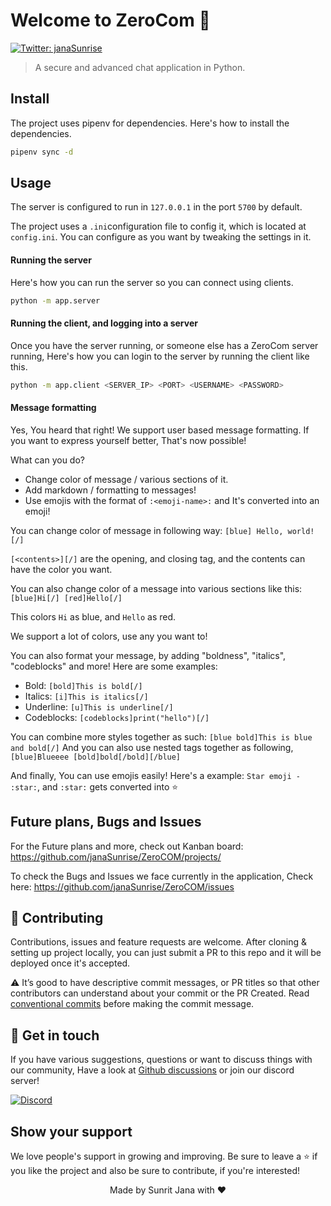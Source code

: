 # Welcome to ZeroCom 👋
[![Twitter: janaSunrise](https://img.shields.io/twitter/follow/janaSunrise.svg?style=social)](https://twitter.com/janaSunrise)

> A secure and advanced chat application in Python.

## Install

The project uses pipenv for dependencies. Here's how to install the dependencies.

```sh
pipenv sync -d
```

## Usage

The server is configured to run in `127.0.0.1` in the port `5700` by default. 

The project uses a `.ini`configuration file to config it, which is located at `config.ini`. 
You can configure as you want by tweaking the settings in it.

#### Running the server

Here's how you can run the server so you can connect using clients.

```sh
python -m app.server
```

#### Running the client, and logging into a server

Once you have the server running, or someone else has a ZeroCom server running,
Here's how you can login to the server by running the client like this.

```sh
python -m app.client <SERVER_IP> <PORT> <USERNAME> <PASSWORD>
```

#### Message formatting

Yes, You heard that right! We support user based message formatting. If you want 
to express yourself better, That's now possible!

What can you do?
- Change color of message / various sections of it.
- Add markdown / formatting to messages!
- Use emojis with the format of `:<emoji-name>:` and It's converted into an emoji!

You can change color of message in following way: `[blue] Hello, world! [/]`

`[<contents>][/]` are the opening, and closing tag, and the contents can have the color you want.

You can also change color of a message into various sections like this: `[blue]Hi[/] [red]Hello[/]`

This colors `Hi` as blue, and `Hello` as red.

We support a lot of colors, use any you want to!

You can also format your message, by adding "boldness", "italics", "codeblocks" and more! Here are 
some examples:
- Bold: `[bold]This is bold[/]`
- Italics: `[i]This is italics[/]`
- Underline: `[u]This is underline[/]`
- Codeblocks: `[codeblocks]print("hello")[/]`

You can combine more styles together as such: `[blue bold]This is blue and bold[/]`
And you can also use nested tags together as following, `[blue]Blueeee [bold]bold[/bold][/blue]`

And finally, You can use emojis easily! Here's a example: `Star emoji - :star:`, and `:star:` 
gets converted into ⭐

## Future plans, Bugs and Issues

For the Future plans and more, check out Kanban board: https://github.com/janaSunrise/ZeroCOM/projects/

To check the Bugs and Issues we face currently in the application, Check here: https://github.com/janaSunrise/ZeroCOM/issues

## 🤝 Contributing

Contributions, issues and feature requests are welcome. After cloning & setting up project locally, you can just submit 
a PR to this repo and it will be deployed once it's accepted.

⚠️ It’s good to have descriptive commit messages, or PR titles so that other contributors can understand about your 
commit or the PR Created. Read [conventional commits](https://www.conventionalcommits.org/en/v1.0.0-beta.3/) before 
making the commit message.

## 💬 Get in touch

If you have various suggestions, questions or want to discuss things with our community, Have a look at
[Github discussions](https://github.com/janaSunrise/useful-python-snippets/discussions) or join our discord server!

[![Discord](https://discordapp.com/api/guilds/695008516590534758/widget.png?style=shield)](https://discord.gg/cSC5ZZwYGQ)

## Show your support

We love people's support in growing and improving. Be sure to leave a ⭐️ if you like the project and 
also be sure to contribute, if you're interested!

<div align="center">
  Made by Sunrit Jana with ❤️
</div>
